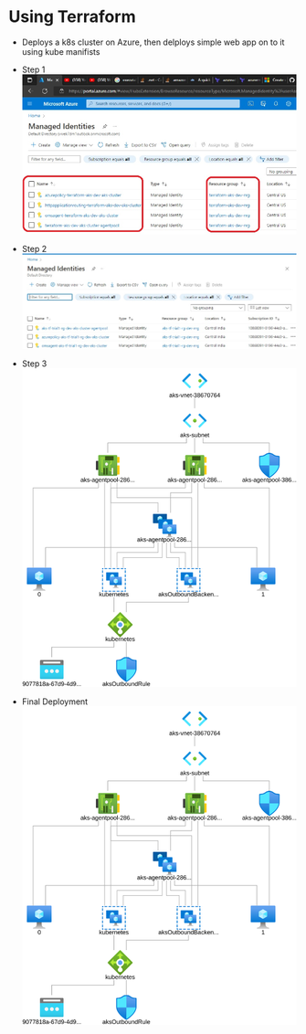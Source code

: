 # Using Terraform

- Deploys a k8s cluster on Azure, then delploys simple web app on to it using kube manifists

- Step 1
![Step 1](./images/1_AzureAksManagedIds.jpg)

- Step 2
![Step 1](./images/1_AzureAksManagedIds2.jpg)

- Step 3
![Step 1](./images/topology.svg)

- Final Deployment
![Step 1](./images/topology.svg)